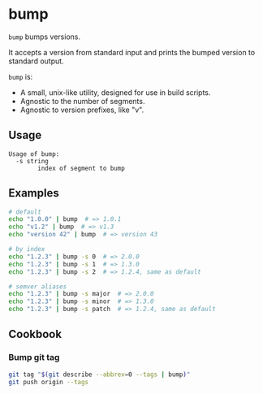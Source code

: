 # bump

`bump` bumps versions.

It accepts a version from standard input and prints the bumped version to
standard output.

`bump` is:

* A small, unix-like utility, designed for use in build scripts.
* Agnostic to the number of segments.
* Agnostic to version prefixes, like "v".

## Usage

```text
Usage of bump:
  -s string
        index of segment to bump
```

## Examples

```sh
# default
echo "1.0.0" | bump  # => 1.0.1
echo "v1.2" | bump  # => v1.3
echo "version 42" | bump  # => version 43

# by index
echo "1.2.3" | bump -s 0  # => 2.0.0
echo "1.2.3" | bump -s 1  # => 1.3.0
echo "1.2.3" | bump -s 2  # => 1.2.4, same as default

# semver aliases
echo "1.2.3" | bump -s major  # => 2.0.0
echo "1.2.3" | bump -s minor  # => 1.3.0
echo "1.2.3" | bump -s patch  # => 1.2.4, same as default
```

## Cookbook

### Bump git tag

```sh
git tag "$(git describe --abbrev=0 --tags | bump)"
git push origin --tags
```
